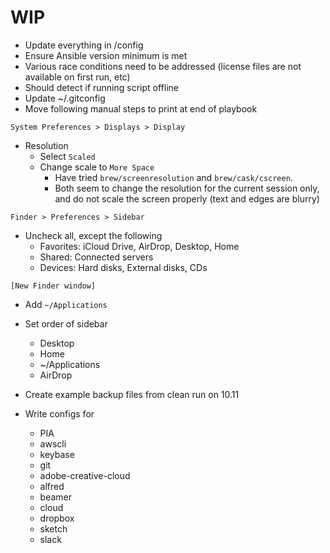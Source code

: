 # WIP
- Update everything in /config
- Ensure Ansible version minimum is met
- Various race conditions need to be addressed (license files are not available on first run, etc)
- Should detect if running script offline
- Update ~/.gitconfig
- Move following manual steps to print at end of playbook

`System Preferences > Displays > Display`
- Resolution
  - Select `Scaled`
  - Change scale to `More Space`
    - Have tried `brew/screenresolution` and `brew/cask/cscreen`.
    - Both seem to change the resolution for the current session only, and do not scale the screen properly (text and edges are blurry)

`Finder > Preferences > Sidebar`
- Uncheck all, except the following
  - Favorites: iCloud Drive, AirDrop, Desktop, Home
  - Shared: Connected servers
  - Devices: Hard disks, External disks, CDs

`[New Finder window]`
- Add `~/Applications`
- Set order of sidebar
  - Desktop
  - Home
  - ~/Applications
  - AirDrop

- Create example backup files from clean run on 10.11
- Write configs for
  - PIA
  - awscli
  - keybase
  - git
  - adobe-creative-cloud
  - alfred
  - beamer
  - cloud
  - dropbox
  - sketch
  - slack
